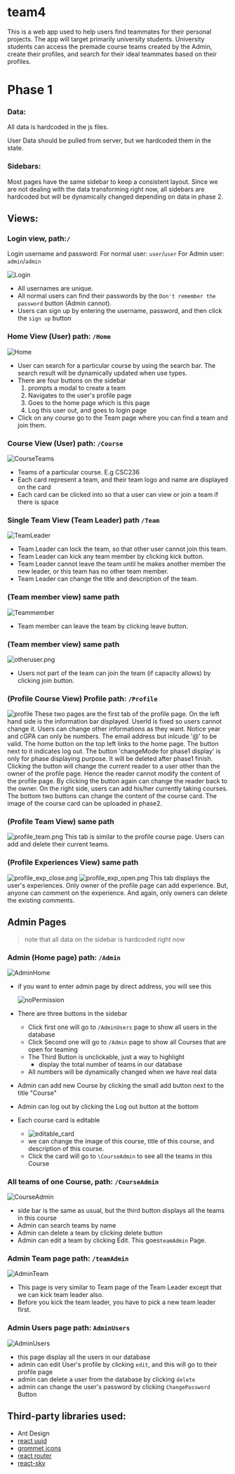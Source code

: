 # team4

This is a web app used to help users find teammates for their personal projects. The app will target primarily university students. University students can access the premade course teams created by the Admin, create their profiles, and search for their ideal teammates based on their profiles.

# Phase 1

### Data:

All data is hardcoded in the js files.

User Data should be pulled from server, but we hardcoded them in the state. 

### Sidebars:

Most pages have the same sidebar to keep a consistent layout. Since we are not dealing with the data transforming right now, all sidebars are hardcoded but will be dynamically changed depending on data in phase 2.

## Views:

### Login view, path:`/`

Login username and password:
For normal user: `user`/`user`
For Admin user: `admin`/`admin`

![Login](README.assets/Login.png)

- All usernames are unique.
- All normal users can find their passwords by the `Don't remember the password` button (Admin cannot).
- Users can sign up by entering the username, password, and then click the `sign up` button

### Home View (User) path: `/Home`

![Home](README.assets/Home.png)

- User can search for a particular course by using the search bar. The search result will be dynamically updated when use types.
- There are four buttons on the sidebar
  1. prompts a modal to create a team
  2. Navigates to the user's profile page
  3. Goes to the home page which is this page
  4. Log this user out, and goes to login page
- Click on any course go to the Team page where you can find a team and join them.

### Course View (User) path: `/Course`

![CourseTeams](README.assets/CourseTeams.png)

- Teams of a particular course. E.g CSC236
- Each card represent a team, and their team logo and name are displayed on the card
- Each card can be clicked into so that a user can view or join a team if there is space

### Single Team View (Team Leader) path `/Team`

![TeamLeader](README.assets/TeamLeader.png)

- Team Leader can lock the team, so that other user cannot join this team.
- Team Leader can kick any team member by clicking kick button.
- Team Leader cannot leave the team until he makes another member the new leader, or this team has no other team member.
- Team Leader can change the title and description of the team.

### (Team member view) same path

![Teammember](README.assets/Teammember.png)

- Team member can leave the team by clicking leave button.

### (Team member view) same path

![otheruser.png](README.assets/otheruser.png)

- Users not part of the team can join the team (if capacity allows) by clicking join button.

### (Profile Course View) Profile path: `/Profile`
![profile](README.assets/profile.png)
These two pages are the first tab of the profile page. On the left hand side is the information bar displayed. UserId is fixed so users cannot change it. Users can change other informations as they want. Notice year and cGPA can only be numbers. The email address but inlcude '@' to be valid. The home button on the top left links to the home page. The button next to it indicates log out. The button 'changeMode for phase1 display' is only for phase displaying purpose. It will be deleted after phase1 finish. Clicking the button will change the current reader to a user other than the owner of the profile page. Hence the reader cannot modify the content of the profile page. By clicking the button again can change the reader back to the owner. On the right side, users can add his/her currently taking courses. The bottom two buttons can change the content of the course card. The image of the course card can be uploaded in phase2.

### (Profile Team View) same path
![profile_team.png](/README.assets/Profile_team.png)
This tab is similar to the profile course page. Users can add and delete their current teams.

### (Profile Experiences View) same path
![profile_exp_close.png](/README.assets/profile_exp_close.png)
![profile_exp_open.png](/README.assets/profile_exp_open.png)
This tab displays the user's experiences. Only owner of the profile page can add experience. But, anyone can comment on the experience. And again, only owners can delete the existing comments.

## Admin Pages

> note that all data on the sidebar is hardcoded right now

### Admin (Home page) path: `/Admin`

![AdminHome](README.assets/AdminHome.png)

- if you want to enter admin page by direct address, you will see this

  ![noPermission](README.assets/noPermission.png)

- There are three buttons in the sidebar
  
  - Click first one will go to `/AdminUsers` page to show all users in the database
  - Click Second one will go to `/Admin` page to show all Courses that are open for teaming
  - The Third Button is unclickable, just a way to highlight
    - display the total number of teams in our database
  - All numbers will be dynamically changed when we have real data
  
- Admin can add new Course by clicking the small add button next to the title "Course"

- Admin can log out by clicking the Log out button at the bottom

- Each course card is editable
  - ![editable_card](README.assets/editable_card.png)
  - we can change the image of this course, title of this course, and description of this course.
  - Click the card will go to `\CourseAdmin` to see all the teams in this Course

### All teams of one Course, path: `/CourseAdmin `

![CourseAdmin](README.assets/CourseAdmin.png)

- side bar is the same as usual, but the third button displays all the teams in this course
- Admin can search teams by name
- Admin can delete a team by clicking delete button
- Admin can edit a team by clicking Edit. This goes`teamAdmin` Page.

### Admin Team page path: `/teamAdmin`

![AdminTeam](README.assets/AdminTeam.png)

- This page is very similar to Team page of the Team Leader except that we can kick team leader also.
- Before you kick the team leader, you have to pick a new team leader first.

### Admin Users page path: `AdminUsers`

![AdminUsers](README.assets/AdminUsers.png)

- this page display all the users in our database
- admin can edit User's profile by clicking `edit`, and this will go to their profile page
- admin can delete a user from the database by clicking `delete`
- admin can change the user's password by clicking `ChangePassword `Button

## Third-party libraries used:

- Ant Design
- [react uuid](https://www.npmjs.com/package/react-uuid)
- [grommet icons](https://www.npmjs.com/package/grommet-icons)
- [react router](https://www.npmjs.com/package/react-router)
- [react-sky](https://github.com/lucagez/sky)

